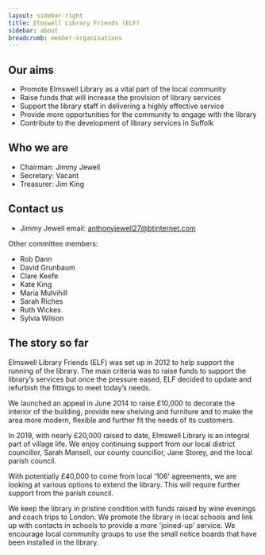 ```yaml
---
layout: sidebar-right
title: Elmswell Library Friends (ELF)
sidebar: about
breadcrumb: member-organisations
---
```

## Our aims

* Promote Elmswell Library as a vital part of the local community
* Raise funds that will increase the provision of library services
* Support the library staff in delivering a highly effective service
* Provide more opportunities for the community to engage with the library
* Contribute to the development of library services in Suffolk

## Who we are

* Chairman: Jimmy Jewell
* Secretary: Vacant
* Treasurer: Jim King

## Contact us

* Jimmy Jewell email: anthonyjewell27@btinternet.com

Other committee members:

* Rob Dann
* David Grunbaum
* Clare Keefe
* Kate King
* Maria Mulvihill
* Sarah Riches
* Ruth Wickes
* Sylvia Wilson

## The story so far

Elmswell Library Friends (ELF) was set up in 2012 to help support the running of the library. The main criteria was to raise funds to support the library’s services but once the pressure eased, ELF decided to update and refurbish the fittings to meet today’s needs.

We launched an appeal in June 2014 to raise £10,000 to decorate the interior of the building, provide new shelving and furniture and to make the area more modern, flexible and further fit the needs of its customers.

In 2019, with nearly £20,000 raised to date, Elmswell Library is an integral part of village life. We enjoy continuing support from our local district councillor, Sarah Mansell, our county councillor, Jane Storey, and the local parish council.

With potentially £40,000 to come from local '106' agreements, we are looking at various options to extend the library. This will require further support from the parish council.

We keep the library in pristine condition with funds raised by wine evenings and coach trips to London. We promote the library in local schools and link up with contacts in schools to provide a more 'joined-up' service. We encourage local community groups to use the small notice boards that have been installed in the library.
